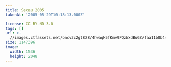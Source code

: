 ```yaml
---
title: Sexau 2005
takenAt: '2005-05-29T10:18:13.000Z'

license: CC BY-ND 3.0
tags: []
url: >-
  //images.ctfassets.net/bncv3c2gt878/4hwaqH5fKmv9PQzWxdBuGZ/faa11b0b4474e96eeed278250a3d5be9/sexau-2005_4560329942_o
size: 1147396
image:
  width: 1536
  height: 2048
---
```

